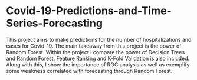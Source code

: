 # Covid-19-Predictions-and-Time-Series-Forecasting
This project aims to make predictions for the number of hospitalizations and cases for Covid-19. The main takeaway from this project is the power of Random Forest. Within the project I compare the power of Decision Trees and Random Forest. Feature Ranking and K-Fold Validation is also included. Along with this, I show the importance of ROC analysis as well as exemplify some weakness correlated with forecasting through Random Forest. 
